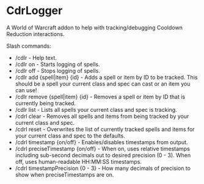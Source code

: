 # CdrLogger
A World of Warcraft addon to help with tracking/debugging Cooldown Reduction interactions.

Slash commands:

* /cdlr - Help text.
* /cdlr on - Starts logging of spells.
* /cdlr off - Stops logging of spells.
* /cdlr add {spell|item} {id} - Adds a spell or item by ID to be tracked. This should be a spell your current class and spec can cast or an item you can use!
* /cdlr remove {spell|item} {id} - Removes a spell or item by ID that is currently being tracked.
* /cdlr list - Lists all spells your current class and spec is tracking.
* /cdrl clear - Removes all spells and items from being tracked by your current class and spec.
* /cdrl reset - Overwrites the list of currently tracked spells and items for your current class and spec to the defaults.
* /cdrl timestamp {on/off} - Enables/disables timestamps from output.
* /cdrl preciseTimestamp {on/off} - When on, uses relative timestamps including sub-second decimals out to desired precision (0 - 3). When off, uses human-readable HH:MM:SS timestamps.
* /cdrl timestampPrecision {0 - 3} - How many decimals of precision to show when preciseTimestamps are on.
